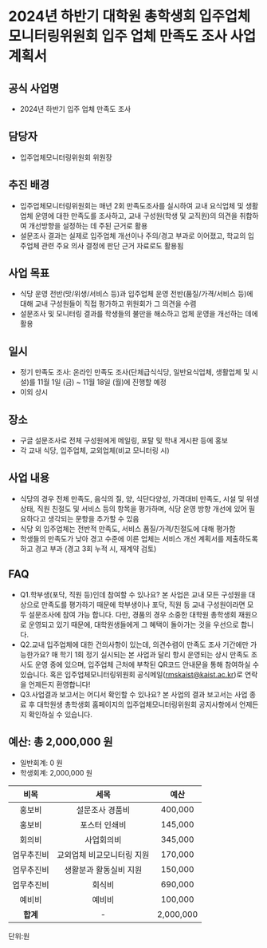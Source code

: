 2024년 하반기 대학원 총학생회 입주업체모니터링위원회 입주 업체 만족도 조사 사업계획서
===

## 공식 사업명
- 2024년 하반기 입주 업체 만족도 조사

## 담당자
- 입주업체모니터링위원회 위원장 

## 추진 배경
- 입주업체모니터링위원회는 매년 2회 만족도조사를 실시하여 교내 요식업체 및 생활업체 운영에 대한 만족도를 조사하고, 교내 구성원(학생 및 교직원)의 의견을 취합하여 개선방향을 설정하는 데 주된 근거로 활용
- 설문조사 결과는 실제로 입주업체 개선이나 주의/경고 부과로 이어졌고, 학교의 입주업체 관련 주요 의사 결정에 판단 근거 자료로도 활용됨

## 사업 목표
- 식당 운영 전반(맛/위생/서비스 등)과 입주업체 운영 전반(품질/가격/서비스 등)에 대해 교내 구성원들이 직접 평가하고 위원회가 그 의견을 수렴
- 설문조사 및 모니터링 결과를 학생들의 불만을 해소하고 업체 운영을 개선하는 데에 활용

## 일시
- 정기 만족도 조사: 온라인 만족도 조사(단체급식식당, 일반요식업체, 생활업체 및 시설)를 11월 1일 (금) ~ 11월 18일 (월)에 진행할 예정
- 이외 상시

## 장소
- 구글 설문조사로 전체 구성원에게 메일링, 포탈 및 학내 게시판 등에 홍보
- 각 교내 식당, 입주업체, 교외업체(비교 모니터링 시)

## 사업 내용
- 식당의 경우 전체 만족도, 음식의 질, 양, 식단다양성, 가격대비 만족도, 시설 및 위생상태, 직원 친절도 및 서비스 등의 항목을 평가하며, 식당 운영 방향 개선에 있어 필요하다고 생각되는 문항을 추가할 수 있음
- 식당 외 입주업체는 전반적 만족도, 서비스 품질/가격/친절도에 대해 평가함
- 학생들의 만족도가 낮아 경고 수준에 이른 업체는 서비스 개선 계획서를 제출하도록 하고 경고 부과 (경고 3회 누적 시, 재계약 검토)

## FAQ
 - Q1.학부생(포닥, 직원 등)인데 참여할 수 있나요?
본 사업은 교내 모든 구성원을 대상으로 만족도를 평가하기 때문에 학부생이나 포닥, 직원 등 교내 구성원이라면 모두 설문조사에 참여 가능 합니다. 다만, 경품의 경우 소중한 대학원 총학생회 재원으로 운영되고 있기 때문에, 대학원생들에게 그 혜택이 돌아가는 것을 우선으로 합니다.
 - Q2.교내 입주업체에 대한 건의사항이 있는데, 의견수렴이 만족도 조사 기간에만 가능한가요?
매 학기 1회 정기 실시되는 본 사업과 달리 항시 운영되는 상시 만족도 조사도 운영 중에 있으며, 입주업체 근처에 부착된 QR코드 안내문을 통해 참여하실 수 있습니다. 혹은 입주업체모니터링위원회 공식메일(rmskaist@kaist.ac.kr)로 연락을 언제든지 환영합니다!
 - Q3.사업결과 보고서는 어디서 확인할 수 있나요?
본 사업의 결과 보고서는 사업 종료 후 대학원생 총학생회 홈페이지의 입주업체모니터링위원회 공지사항에서 언제든지 확인하실 수 있습니다.
 
## 예산: 총 2,000,000 원 
- 일반회계: 0 원
- 학생회계: 2,000,000 원 

|  **비목** |   **세목**   | **예산** |
|:----------:|:------------:|:--------:|
|홍보비|설문조사 경품비|400,000|
|홍보비|포스터 인쇄비|145,000|
|회의비|사업회의비|345,000|
|업무추진비|교외업체 비교모니터링 지원|170,000|
|업무추진비|생활분과 활동실비 지원|150,000|
|업무추진비|회식비|690,000|
|예비비|예비비|100,000|
|   **합계**  |      -       |2,000,000|

단위:원

